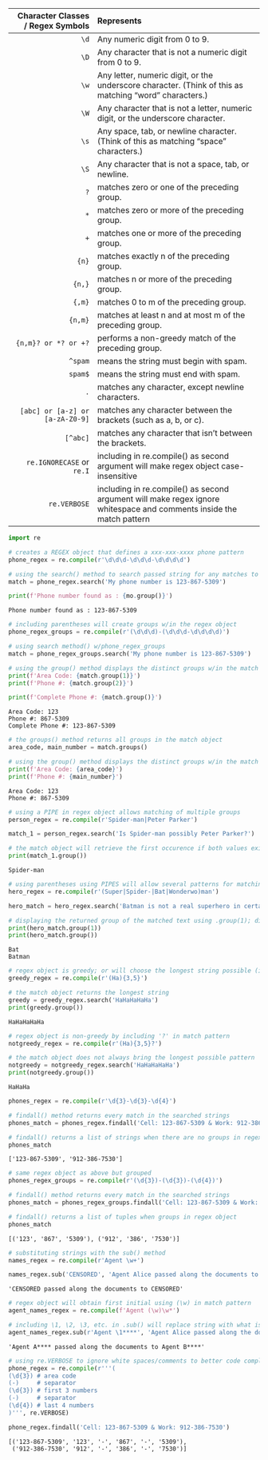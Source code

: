 | Character Classes / Regex Symbols | Represents                                                                                                           |
| --------------------------------: | :------------------------------------------------------------------------------------------------------------------- |
|                              `\d` | Any numeric digit from 0 to 9.                                                                                       |
|                              `\D` | Any character that is not a numeric digit from 0 to 9.                                                               |
|                              `\w` | Any letter, numeric digit, or the underscore character. (Think of this as matching “word” characters.)               |
|                              `\W` | Any character that is not a letter, numeric digit, or the underscore character.                                      |
|                              `\s` | Any space, tab, or newline character. (Think of this as matching “space” characters.)                                |
|                              `\S` | Any character that is not a space, tab, or newline.                                                                  |
|                               `?` | matches zero or one of the preceding group.                                                                          |
|                               `*` | matches zero or more of the preceding group.                                                                         |
|                               `+` | matches one or more of the preceding group.                                                                          |
|                             `{n}` | matches exactly n of the preceding group.                                                                            |
|                            `{n,}` | matches n or more of the preceding group.                                                                            |
|                            `{,m}` | matches 0 to m of the preceding group.                                                                               |
|                           `{n,m}` | matches at least n and at most m of the preceding group.                                                             |
|              `{n,m}? or *? or +?` | performs a non-greedy match of the preceding group.                                                                  |
|                           `^spam` | means the string must begin with spam.                                                                               |
|                           `spam$` | means the string must end with spam.                                                                                 |
|                               `.` | matches any character, except newline characters.                                                                    |
|   `[abc] or [a-z] or [a-zA-Z0-9]` | matches any character between the brackets (such as a, b, or c).                                                     |
|                          `[^abc]` | matches any character that isn’t between the brackets.                                                               |
|         `re.IGNORECASE` or `re.I` | including in re.compile() as second argument will make regex object case-insensitive                                 |
|                      `re.VERBOSE` | including in re.compile() as second argument will make regex ignore whitespace and comments inside the match pattern |


```python
import re
```


```python
# creates a REGEX object that defines a xxx-xxx-xxxx phone pattern
phone_regex = re.compile(r'\d\d\d-\d\d\d-\d\d\d\d')
```


```python
# using the search() method to search passed string for any matches to phone_regex; stored as match object
match = phone_regex.search('My phone number is 123-867-5309')

print(f'Phone number found as : {mo.group()}')
```

    Phone number found as : 123-867-5309



```python
# including parentheses will create groups w/in the regex object
phone_regex_groups = re.compile(r'(\d\d\d)-(\d\d\d-\d\d\d\d)')

# using search method() w/phone_regex_groups
match = phone_regex_groups.search('My phone number is 123-867-5309')

# using the group() method displays the distinct groups w/in the match object; default passes all groups in match object
print(f'Area Code: {match.group(1)}')
print(f'Phone #: {match.group(2)}')

print(f'Complete Phone #: {match.group()}')
```

    Area Code: 123
    Phone #: 867-5309
    Complete Phone #: 123-867-5309



```python
# the groups() method returns all groups in the match object
area_code, main_number = match.groups()

# using the group() method displays the distinct groups w/in the match object; default passes all groups in match object
print(f'Area Code: {area_code}')
print(f'Phone #: {main_number}')
```

    Area Code: 123
    Phone #: 867-5309



```python
# using a PIPE in regex object allows matching of multiple groups
person_regex = re.compile(r'Spider-man|Peter Parker')

match_1 = person_regex.search('Is Spider-man possibly Peter Parker?')

# the match object will retrieve the first occurence if both values exist in the string
print(match_1.group())
```

    Spider-man



```python
# using parentheses using PIPES will allow several patterns for matching
hero_regex = re.compile(r'(Super|Spider-|Bat|Wonderwo)man')

hero_match = hero_regex.search('Batman is not a real superhero in certain schools of thought.')

# displaying the returned group of the matched text using .group(1); displaying entire match object
print(hero_match.group(1))
print(hero_match.group())
```

    Bat
    Batman



```python
# regex object is greedy; or will choose the longest string possible (ie. 5 Ha's, not 3)
greedy_regex = re.compile(r'(Ha){3,5}')

# the match object returns the longest string
greedy = greedy_regex.search('HaHaHaHaHa')
print(greedy.group())
```

    HaHaHaHaHa



```python
# regex object is non-greedy by including '?' in match pattern  
notgreedy_regex = re.compile(r'(Ha){3,5}?')

# the match object does not always bring the longest possible pattern
notgreedy = notgreedy_regex.search('HaHaHaHaHa')
print(notgreedy.group())
```

    HaHaHa



```python
phones_regex = re.compile(r'\d{3}-\d{3}-\d{4}')

# findall() method returns every match in the searched strings
phones_match = phones_regex.findall('Cell: 123-867-5309 & Work: 912-386-7530')

# findall() returns a list of strings when there are no groups in regex object
phones_match
```




    ['123-867-5309', '912-386-7530']




```python
# same regex object as above but grouped
phones_regex_groups = re.compile(r'(\d{3})-(\d{3})-(\d{4})')

# findall() method returns every match in the searched strings
phones_match = phones_regex_groups.findall('Cell: 123-867-5309 & Work: 912-386-7530')

# findall() returns a list of tuples when groups in regex object
phones_match
```




    [('123', '867', '5309'), ('912', '386', '7530')]




```python
# substituting strings with the sub() method
names_regex = re.compile(r'Agent \w+')

names_regex.sub('CENSORED', 'Agent Alice passed along the documents to Agent Bob')
```




    'CENSORED passed along the documents to CENSORED'




```python
# regex object will obtain first initial using (\w) in match pattern
agent_names_regex = re.compile(f'Agent (\w)\w*')

# including \1, \2, \3, etc. in .sub() will replace string with what is stored in group(1) 
agent_names_regex.sub(r'Agent \1****', 'Agent Alice passed along the documents to Agent Bob')
```




    'Agent A**** passed along the documents to Agent B****'




```python
# using re.VERBOSE to ignore white spaces/comments to better code complex match patterns
phone_regex = re.compile(r'''(
(\d{3}) # area code
(-)     # separator
(\d{3}) # first 3 numbers
(-)     # separator
(\d{4}) # last 4 numbers
)''', re.VERBOSE)

phone_regex.findall('Cell: 123-867-5309 & Work: 912-386-7530')
```




    [('123-867-5309', '123', '-', '867', '-', '5309'),
     ('912-386-7530', '912', '-', '386', '-', '7530')]


